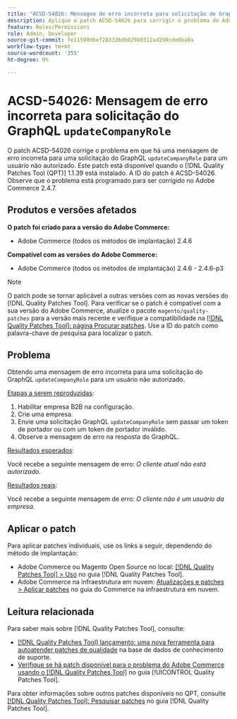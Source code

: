 ```yaml
---
title: "ACSD-54026: Mensagem de erro incorreta para solicitação de GraphQL updateCompanyRole"
description: Aplique o patch ACSD-54026 para corrigir o problema do Adobe Commerce em que há uma mensagem de erro incorreta para uma solicitação updateCompanyRole do GraphQL para um usuário não autorizado.
feature: Roles/Permissions
role: Admin, Developer
source-git-commit: fe11599dbef283326db029b0312ad290cde0ba0a
workflow-type: tm+mt
source-wordcount: '355'
ht-degree: 0%

---
```


# ACSD-54026: Mensagem de erro incorreta para solicitação do GraphQL `updateCompanyRole`

O patch ACSD-54026 corrige o problema em que há uma mensagem de erro incorreta para uma solicitação do GraphQL `updateCompanyRole` para um usuário não autorizado. Este patch está disponível quando o [!DNL Quality Patches Tool (QPT)] 1.1.39 está instalado. A ID do patch é ACSD-54026. Observe que o problema está programado para ser corrigido no Adobe Commerce 2.4.7.

## Produtos e versões afetados

**O patch foi criado para a versão do Adobe Commerce:**

* Adobe Commerce (todos os métodos de implantação) 2.4.6

**Compatível com as versões do Adobe Commerce:**

* Adobe Commerce (todos os métodos de implantação) 2.4.6 - 2.4.6-p3

>[!NOTE]
>
>O patch pode se tornar aplicável a outras versões com as novas versões do [!DNL Quality Patches Tool]. Para verificar se o patch é compatível com a sua versão do Adobe Commerce, atualize o pacote `magento/quality-patches` para a versão mais recente e verifique a compatibilidade na [[!DNL Quality Patches Tool]: página Procurar patches](https://experienceleague.adobe.com/tools/commerce-quality-patches/index.html?lang=pt-BR). Use a ID do patch como palavra-chave de pesquisa para localizar o patch.

## Problema

Obtendo uma mensagem de erro incorreta para uma solicitação do GraphQL `updateCompanyRole` para um usuário não autorizado.

<u>Etapas a serem reproduzidas</u>:

1. Habilitar empresa B2B na configuração.
1. Crie uma empresa.
1. Envie uma solicitação GraphQL `updateCompanyRole` sem passar um token de portador ou com um token de portador inválido.
1. Observe a mensagem de erro na resposta do GraphQL.

<u>Resultados esperados</u>:

Você recebe a seguinte mensagem de erro: *O cliente atual não está autorizado.*

<u>Resultados reais</u>:

Você recebe a seguinte mensagem de erro: *O cliente não é um usuário da empresa.*

## Aplicar o patch

Para aplicar patches individuais, use os links a seguir, dependendo do método de implantação:

* Adobe Commerce ou Magento Open Source no local: [[!DNL Quality Patches Tool] > Uso](/help/tools/quality-patches-tool/usage.md) no guia [!DNL Quality Patches Tool].
* Adobe Commerce na infraestrutura em nuvem: [Atualizações e patches > Aplicar patches](https://experienceleague.adobe.com/docs/commerce-cloud-service/user-guide/develop/upgrade/apply-patches.html?lang=pt-BR) no guia do Commerce na infraestrutura em nuvem.

## Leitura relacionada

Para saber mais sobre [!DNL Quality Patches Tool], consulte:

* [[!DNL Quality Patches Tool] lançamento: uma nova ferramenta para autoatender patches de qualidade](https://experienceleague.adobe.com/pt-br/docs/commerce-knowledge-base/kb/announcements/commerce-announcements/magento-quality-patches-released-new-tool-to-self-serve-quality-patches) na base de dados de conhecimento de suporte.
* [Verifique se há patch disponível para o problema do Adobe Commerce usando o  [!DNL Quality Patches Tool]](/help/tools/quality-patches-tool/patches-available-in-qpt/check-patch-for-magento-issue-with-magento-quality-patches.md) no guia [!UICONTROL Quality Patches Tool].


Para obter informações sobre outros patches disponíveis no QPT, consulte [[!DNL Quality Patches Tool]: Pesquisar patches](https://experienceleague.adobe.com/tools/commerce-quality-patches/index.html?lang=pt-BR) no guia [!DNL Quality Patches Tool].
